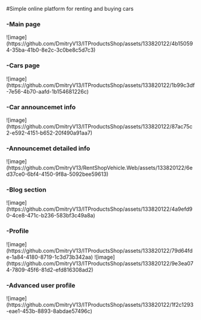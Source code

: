 #Simple online platform for renting and buying cars
<h3>-Main page</h3>
![image](https://github.com/DmitryV13/ITProductsShop/assets/133820122/4b150594-35ba-41b0-8e2c-3c0be8c5d7c3)
<h3>-Cars page</h3>
![image](https://github.com/DmitryV13/ITProductsShop/assets/133820122/1b99c3df-7e56-4b70-aafd-1b154681226c)
<h3>-Car announcemet info</h3>
![image](https://github.com/DmitryV13/ITProductsShop/assets/133820122/87ac75c2-e592-4151-b652-20f490a91aa7)
<h3>-Announcemet detailed info</h3>
![image](https://github.com/DmitryV13/RentShopVehicle.Web/assets/133820122/6ed37ce0-6bf4-4150-9f8a-5092bee59613)
<h3>-Blog section</h3>
![image](https://github.com/DmitryV13/ITProductsShop/assets/133820122/4a9efd90-4ce8-471c-b236-583bf3c49a8a)
<h3>-Profile</h3>
![image](https://github.com/DmitryV13/ITProductsShop/assets/133820122/79d64fde-1a84-4180-8719-1c3d73b342aa)
![image](https://github.com/DmitryV13/ITProductsShop/assets/133820122/9e3ea074-7809-45f6-81d2-efd816308ad2)
<h3>-Advanced user profile</h3>
![image](https://github.com/DmitryV13/ITProductsShop/assets/133820122/1f2c1293-eae1-453b-8893-8abdae57496c)
